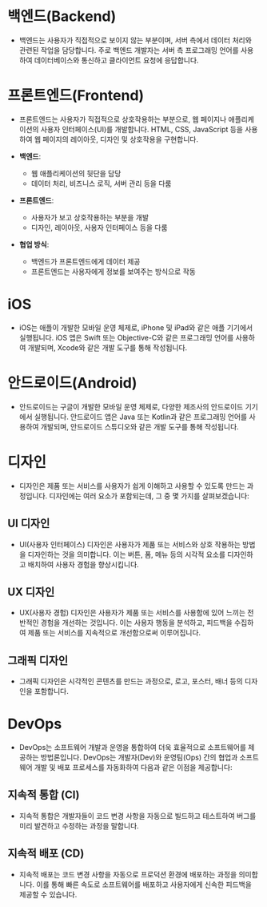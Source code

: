# 백엔드(Backend)
- 백엔드는 사용자가 직접적으로 보이지 않는 부분이며, 서버 측에서 데이터 처리와 관련된 작업을 담당합니다. 주로 백엔드 개발자는 서버 측 프로그래밍 언어를 사용하여 데이터베이스와 통신하고 클라이언트 요청에 응답합니다.

# 프론트엔드(Frontend)

- 프론트엔드는 사용자가 직접적으로 상호작용하는 부분으로, 웹 페이지나 애플리케이션의 사용자 인터페이스(UI)를 개발합니다. HTML, CSS, JavaScript 등을 사용하여 웹 페이지의 레이아웃, 디자인 및 상호작용을 구현합니다.

- **백엔드**: 
  - 웹 애플리케이션의 뒷단을 담당
  - 데이터 처리, 비즈니스 로직, 서버 관리 등을 다룸

- **프론트엔드**: 
  - 사용자가 보고 상호작용하는 부분을 개발
  - 디자인, 레이아웃, 사용자 인터페이스 등을 다룸

- **협업 방식**: 
  - 백엔드가 프론트엔드에게 데이터 제공
  - 프론트엔드는 사용자에게 정보를 보여주는 방식으로 작동


# iOS

- iOS는 애플이 개발한 모바일 운영 체제로, iPhone 및 iPad와 같은 애플 기기에서 실행됩니다. iOS 앱은 Swift 또는 Objective-C와 같은 프로그래밍 언어를 사용하여 개발되며, Xcode와 같은 개발 도구를 통해 작성됩니다.

# 안드로이드(Android)

- 안드로이드는 구글이 개발한 모바일 운영 체제로, 다양한 제조사의 안드로이드 기기에서 실행됩니다. 안드로이드 앱은 Java 또는 Kotlin과 같은 프로그래밍 언어를 사용하여 개발되며, 안드로이드 스튜디오와 같은 개발 도구를 통해 작성됩니다.

# 디자인

- 디자인은 제품 또는 서비스를 사용자가 쉽게 이해하고 사용할 수 있도록 만드는 과정입니다. 디자인에는 여러 요소가 포함되는데, 그 중 몇 가지를 살펴보겠습니다:

## UI 디자인

  - UI(사용자 인터페이스) 디자인은 사용자가 제품 또는 서비스와 상호 작용하는 방법을 디자인하는 것을 의미합니다. 이는 버튼, 폼, 메뉴 등의 시각적 요소를 디자인하고 배치하여 사용자 경험을 향상시킵니다.

## UX 디자인

  - UX(사용자 경험) 디자인은 사용자가 제품 또는 서비스를 사용함에 있어 느끼는 전반적인 경험을 개선하는 것입니다. 이는 사용자 행동을 분석하고, 피드백을 수집하여 제품 또는 서비스를 지속적으로 개선함으로써 이루어집니다.

## 그래픽 디자인

  - 그래픽 디자인은 시각적인 콘텐츠를 만드는 과정으로, 로고, 포스터, 배너 등의 디자인을 포함합니다.

# DevOps

- DevOps는 소프트웨어 개발과 운영을 통합하여 더욱 효율적으로 소프트웨어를 제공하는 방법론입니다. DevOps는 개발자(Dev)와 운영팀(Ops) 간의 협업과 소프트웨어 개발 및 배포 프로세스를 자동화하여 다음과 같은 이점을 제공합니다:

## 지속적 통합 (CI)

  - 지속적 통합은 개발자들이 코드 변경 사항을 자동으로 빌드하고 테스트하여 버그를 미리 발견하고 수정하는 과정을 말합니다.

## 지속적 배포 (CD)

  - 지속적 배포는 코드 변경 사항을 자동으로 프로덕션 환경에 배포하는 과정을 의미합니다. 이를 통해 빠른 속도로 소프트웨어를 배포하고 사용자에게 신속한 피드백을 제공할 수 있습니다.
